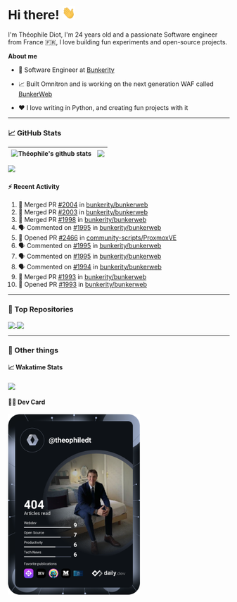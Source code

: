 # Hi there! <img src="./wave.gif" width="30px" height="30px" />

I'm Théophile Diot, I'm 24 years old and a passionate Software engineer from France 🇫🇷, I love building fun experiments and open-source projects.

**About me**

- 💼 Software Engineer at [Bunkerity](https://www.bunkerity.com/)

- 📈 Built Omnitron and is working on the next generation WAF called [BunkerWeb](https://www.bunkerweb.io)

- ❤️ I love writing in Python, and creating fun projects with it

---

### 📈 GitHub Stats

| <img align="center" src="https://github-readme-stats.vercel.app/api?username=TheophileDiot&show_icons=true&include_all_commits=true&theme=algolia&hide_border=true&rank_icon=github" alt="Théophile's github stats" /> | <img align="center" src="https://github-readme-stats.vercel.app/api/top-langs/?username=TheophileDiot&layout=compact&theme=algolia&hide_border=true" /> |
| ---------------------------------------------------------------------------------------------------------------------------------------------------------------------------------------------------------------------- | ------------------------------------------------------------------------------------------------------------------------------------------------------- |

![](https://github-readme-activity-graph.vercel.app/graph?username=TheophileDiot&theme=tokyo-night)

#### :zap: Recent Activity

<!--START_SECTION:activity-->
1. 🎉 Merged PR [#2004](https://github.com/bunkerity/bunkerweb/pull/2004) in [bunkerity/bunkerweb](https://github.com/bunkerity/bunkerweb)
2. 🎉 Merged PR [#2003](https://github.com/bunkerity/bunkerweb/pull/2003) in [bunkerity/bunkerweb](https://github.com/bunkerity/bunkerweb)
3. 🎉 Merged PR [#1998](https://github.com/bunkerity/bunkerweb/pull/1998) in [bunkerity/bunkerweb](https://github.com/bunkerity/bunkerweb)
4. 🗣 Commented on [#1995](https://github.com/bunkerity/bunkerweb/issues/1995#issuecomment-2664863432) in [bunkerity/bunkerweb](https://github.com/bunkerity/bunkerweb)
5. 💪 Opened PR [#2466](https://github.com/community-scripts/ProxmoxVE/pull/2466) in [community-scripts/ProxmoxVE](https://github.com/community-scripts/ProxmoxVE)
6. 🗣 Commented on [#1995](https://github.com/bunkerity/bunkerweb/issues/1995#issuecomment-2663259060) in [bunkerity/bunkerweb](https://github.com/bunkerity/bunkerweb)
7. 🗣 Commented on [#1995](https://github.com/bunkerity/bunkerweb/issues/1995#issuecomment-2663127246) in [bunkerity/bunkerweb](https://github.com/bunkerity/bunkerweb)
8. 🗣 Commented on [#1994](https://github.com/bunkerity/bunkerweb/issues/1994#issuecomment-2663116915) in [bunkerity/bunkerweb](https://github.com/bunkerity/bunkerweb)
9. 🎉 Merged PR [#1993](https://github.com/bunkerity/bunkerweb/pull/1993) in [bunkerity/bunkerweb](https://github.com/bunkerity/bunkerweb)
10. 💪 Opened PR [#1993](https://github.com/bunkerity/bunkerweb/pull/1993) in [bunkerity/bunkerweb](https://github.com/bunkerity/bunkerweb)
<!--END_SECTION:activity-->

---

### 🔧 Top Repositories

<a href="https://github.com/bunkerity/bunkerweb">
  <img align="center" src="https://github-readme-stats.vercel.app/api/pin/?username=Bunkerity&repo=bunkerweb&theme=algolia" />
</a>
<a href="https://github.com/TheophileDiot/Omnitron">
  <img align="center" src="https://github-readme-stats.vercel.app/api/pin/?username=TheophileDiot&repo=Omnitron&theme=algolia" />
</a>

---

### 🎉 Other things

#### 📈 Wakatime Stats

<a href="https://wakatime.com/@theophile_bunkerity">
  <img align="center" src="https://github-readme-stats.vercel.app/api/wakatime?username=3aa5ce41-c253-43d9-8441-a721e446a45f&layout=compact&theme=algolia" />
</a>

#### 👨‍💻 Dev Card

<a href="https://app.daily.dev/TheophileDt">
  <img src="./devcard.svg" width="300" alt="Théophile Diot's Dev Card"/>
</a>
